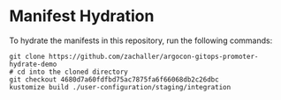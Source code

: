 # Manifest Hydration

To hydrate the manifests in this repository, run the following commands:

```shell
git clone https://github.com/zachaller/argocon-gitops-promoter-hydrate-demo
# cd into the cloned directory
git checkout 4680d7a60fdfbd75ac7875fa6f66068db2c26dbc
kustomize build ./user-configuration/staging/integration
```
